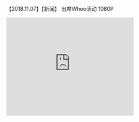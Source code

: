 【2018.11.07】【新闻】 出席Whoo活动 1080P       
<div class="embed-container">
  <iframe
      src="https://video.h5.weibo.cn/1034:4346876506367839/4346876792924029"
      width="340"
      height="263"
      frameborder="0"
      allowfullscreen="">
  </iframe>
</div>
